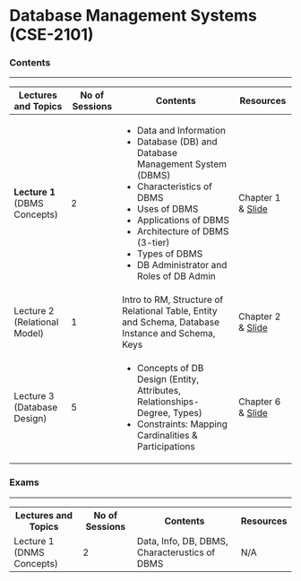 # Database Management Systems (CSE-2101)  
### Contents

---


| Lectures and Topics | No of Sessions | Contents | Resources |
|---------------------|----------------|----------|-----------|
| <b>Lecture 1 </b><br> (DBMS Concepts)  | 2 |<ul> <li> Data and Information </li> <li> Database (DB) and Database Management System (DBMS)</li> <li>Characteristics of DBMS </li> <li>Uses of DBMS</li> <li> Applications of DBMS </li> <li> Architecture of DBMS (3-tier)</li> <li> Types of DBMS </li> <li> DB Administrator and Roles of DB Admin </li> </ul>   | Chapter 1 & [Slide](https://github.com/samsuddoha/DBMS/tree/main/Lecture%201%20-%20intro)   |
| Lecture 2 <br> (Relational Model) | 1 | Intro to RM, Structure of Relational Table, Entity and Schema, Database Instance and Schema, Keys   | Chapter 2 & [Slide](https://github.com/samsuddoha/DBMS/tree/main/Lecture%202%20-%20Relational%20Model)   |
| Lecture 3 <br> (Database Design)  | 5| <ul><li>Concepts of DB Design (Entity, Attributes, Relationships- Degree, Types) </li> <li>Constraints: Mapping Cardinalities & Participations </li></ul>  | Chapter 6 & [Slide](https://github.com/samsuddoha/DBMS/tree/main/Lecture%203%20-%20Database%20Design)  |


### Exams

---

<table>
    <tr>
        <th>Lectures and Topics</th>
        <th>No of Sessions</th>
        <th>Contents </th>
        <th>Resources</th>
    </tr>
    <tr>
        <td>Lecture 1 (DNMS Concepts)</td>
        <td>2</td>
        <td> Data, Info, DB, DBMS, Characterustics of DBMS</td>
        <td>N/A</td>
    </tr>
</table>